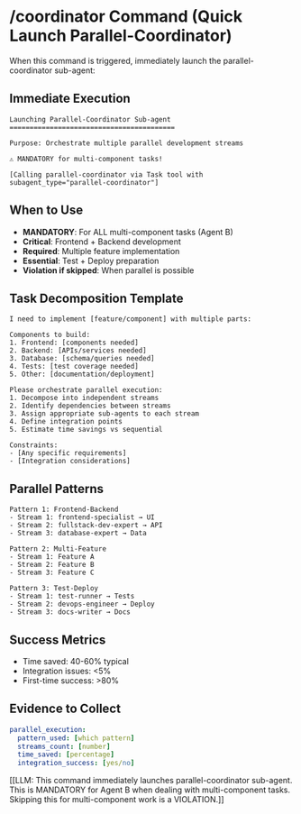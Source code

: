 # /coordinator Command (Quick Launch Parallel-Coordinator)

When this command is triggered, immediately launch the parallel-coordinator sub-agent:

## Immediate Execution

```
Launching Parallel-Coordinator Sub-agent
=========================================

Purpose: Orchestrate multiple parallel development streams

⚠️ MANDATORY for multi-component tasks!

[Calling parallel-coordinator via Task tool with subagent_type="parallel-coordinator"]
```

## When to Use

- **MANDATORY**: For ALL multi-component tasks (Agent B)
- **Critical**: Frontend + Backend development
- **Required**: Multiple feature implementation
- **Essential**: Test + Deploy preparation
- **Violation if skipped**: When parallel is possible

## Task Decomposition Template

```
I need to implement [feature/component] with multiple parts:

Components to build:
1. Frontend: [components needed]
2. Backend: [APIs/services needed]
3. Database: [schema/queries needed]
4. Tests: [test coverage needed]
5. Other: [documentation/deployment]

Please orchestrate parallel execution:
1. Decompose into independent streams
2. Identify dependencies between streams
3. Assign appropriate sub-agents to each stream
4. Define integration points
5. Estimate time savings vs sequential

Constraints:
- [Any specific requirements]
- [Integration considerations]
```

## Parallel Patterns

```
Pattern 1: Frontend-Backend
- Stream 1: frontend-specialist → UI
- Stream 2: fullstack-dev-expert → API
- Stream 3: database-expert → Data

Pattern 2: Multi-Feature
- Stream 1: Feature A
- Stream 2: Feature B
- Stream 3: Feature C

Pattern 3: Test-Deploy
- Stream 1: test-runner → Tests
- Stream 2: devops-engineer → Deploy
- Stream 3: docs-writer → Docs
```

## Success Metrics

- Time saved: 40-60% typical
- Integration issues: <5%
- First-time success: >80%

## Evidence to Collect

```yaml
parallel_execution:
  pattern_used: [which pattern]
  streams_count: [number]
  time_saved: [percentage]
  integration_success: [yes/no]
```

[[LLM: This command immediately launches parallel-coordinator sub-agent. This is MANDATORY for Agent B when dealing with multi-component tasks. Skipping this for multi-component work is a VIOLATION.]]